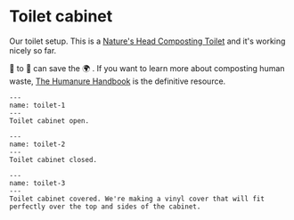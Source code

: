 # Toilet cabinet

Our toilet setup. This is a [Nature's Head Composting Toilet](https://natureshead.net/) and it's working nicely so far.  

💩 to 🌱 can save the 🌍 . If you want to learn more about composting human waste, [The Humanure Handbook](https://amzn.to/30JzT6e) is the definitive resource. 

```{figure} images/bathroom/toilet-1.jpeg
---
name: toilet-1
---
Toilet cabinet open.
```

```{figure} images/bathroom/toilet-2.jpeg
---
name: toilet-2
---
Toilet cabinet closed.
```

```{figure} images/bathroom/toilet-3.jpeg
---
name: toilet-3
---
Toilet cabinet covered. We're making a vinyl cover that will fit perfectly over the top and sides of the cabinet. 
```